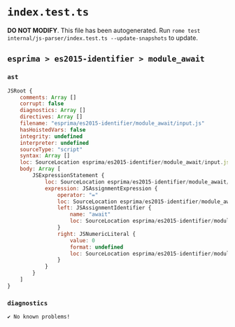 # `index.test.ts`

**DO NOT MODIFY**. This file has been autogenerated. Run `rome test internal/js-parser/index.test.ts --update-snapshots` to update.

## `esprima > es2015-identifier > module_await`

### `ast`

```javascript
JSRoot {
	comments: Array []
	corrupt: false
	diagnostics: Array []
	directives: Array []
	filename: "esprima/es2015-identifier/module_await/input.js"
	hasHoistedVars: false
	integrity: undefined
	interpreter: undefined
	sourceType: "script"
	syntax: Array []
	loc: SourceLocation esprima/es2015-identifier/module_await/input.js 1:0-2:0
	body: Array [
		JSExpressionStatement {
			loc: SourceLocation esprima/es2015-identifier/module_await/input.js 1:0-1:10
			expression: JSAssignmentExpression {
				operator: "="
				loc: SourceLocation esprima/es2015-identifier/module_await/input.js 1:0-1:9
				left: JSAssignmentIdentifier {
					name: "await"
					loc: SourceLocation esprima/es2015-identifier/module_await/input.js 1:0-1:5 (await)
				}
				right: JSNumericLiteral {
					value: 0
					format: undefined
					loc: SourceLocation esprima/es2015-identifier/module_await/input.js 1:8-1:9
				}
			}
		}
	]
}
```

### `diagnostics`

```
✔ No known problems!

```
